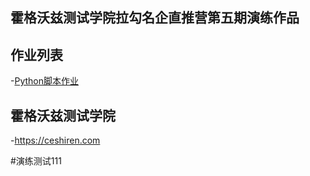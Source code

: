 ## 霍格沃兹测试学院拉勾名企直推营第五期演练作品

## 作业列表

-[Python脚本作业](/python_test_project_lg5_yy/src/test.py)

## 霍格沃兹测试学院

-https://ceshiren.com

#演练测试111